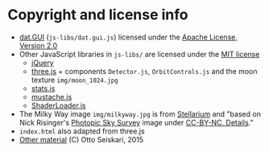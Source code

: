 ---
---

# Copyright and license info

 * [dat.GUI](http://code.google.com/p/dat-gui) (`js-libs/dat.gui.js`)  licensed under the [Apache License, Version 2.0](http://www.apache.org/licenses/LICENSE-2.0)
 * Other JavaScript libraries in `js-libs/` are licensed under the [MIT license](https://tldrlegal.com/license/mit-license)
   - [jQuery](https://jquery.org)
   - [three.js](https://threejs.org) + components `Detector.js`, `OrbitControls.js` and the moon texture `img/moon_1024.jpg`
   - [stats.js](https://github.com/mrdoob/stats.js)
   - [mustache.js](https://github.com/janl/mustache.js)
   - [ShaderLoader.js](https://github.com/codecruzer/webgl-shader-loader-js)
 * The Milky Way image `img/milkyway.jpg` is from [Stellarium](http://www.stellarium.org/wiki/index.php/Textures) and "based on Nick Risinger's [Photopic Sky Survey](http://skysurvey.org/) image under [CC-BY-NC. Details](http://creativecommons.org/licenses/by-nc/2.0/)."
 * `index.html` also adapted from three.js
 * [Other material](https://github.com/oseiskar/black-hole) (C) Otto Seiskari, 2015
